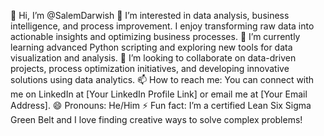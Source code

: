 👋 Hi, I’m @SalemDarwish
👀 I’m interested in data analysis, business intelligence, and process improvement. I enjoy transforming raw data into actionable insights and optimizing business processes.
🌱 I’m currently learning advanced Python scripting and exploring new tools for data visualization and analysis.
💞️ I’m looking to collaborate on data-driven projects, process optimization initiatives, and developing innovative solutions using data analytics.
📫 How to reach me: You can connect with me on LinkedIn at [Your LinkedIn Profile Link] or email me at [Your Email Address].
😄 Pronouns: He/Him
⚡ Fun fact: I’m a certified Lean Six Sigma Green Belt and I love finding creative ways to solve complex problems!
